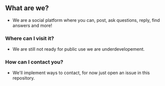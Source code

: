 ## What are we?

- We are a social platform where you can, post, ask questions, reply, find answers and more!

### Where can I visit it?

- We are still not ready for public use we are underdevelopement.

### How can I contact you?

- We'll implement ways to contact, for now just open an issue in this repository.
